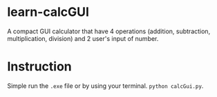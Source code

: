 # learn-calcGUI
 A compact GUI calculator that have 4 operations (addition, subtraction, multiplication, division) and 2 user's input of number.
# Instruction
 Simple run the `.exe` file or by using your terminal.
 `python calcGui.py`.